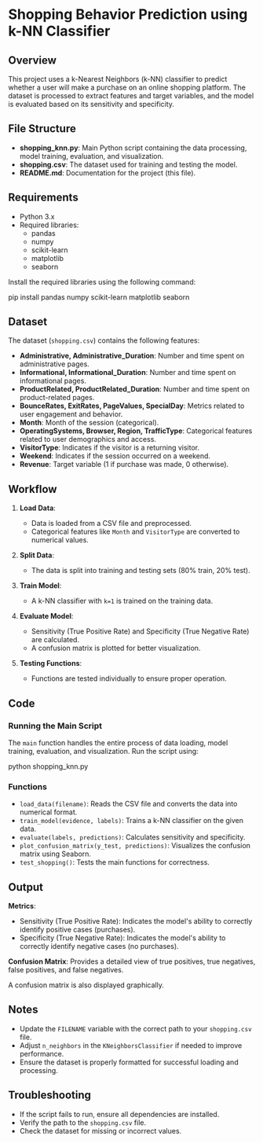 # Shopping Behavior Prediction using k-NN Classifier

## Overview
This project uses a k-Nearest Neighbors (k-NN) classifier to predict whether a user will make a purchase on an online shopping platform. The dataset is processed to extract features and target variables, and the model is evaluated based on its sensitivity and specificity.

## File Structure
- **shopping_knn.py**: Main Python script containing the data processing, model training, evaluation, and visualization.
- **shopping.csv**: The dataset used for training and testing the model.
- **README.md**: Documentation for the project (this file).

## Requirements
- Python 3.x
- Required libraries:
  - pandas
  - numpy
  - scikit-learn
  - matplotlib
  - seaborn

Install the required libraries using the following command:

pip install pandas numpy scikit-learn matplotlib seaborn


## Dataset
The dataset (`shopping.csv`) contains the following features:
- **Administrative, Administrative_Duration**: Number and time spent on administrative pages.
- **Informational, Informational_Duration**: Number and time spent on informational pages.
- **ProductRelated, ProductRelated_Duration**: Number and time spent on product-related pages.
- **BounceRates, ExitRates, PageValues, SpecialDay**: Metrics related to user engagement and behavior.
- **Month**: Month of the session (categorical).
- **OperatingSystems, Browser, Region, TrafficType**: Categorical features related to user demographics and access.
- **VisitorType**: Indicates if the visitor is a returning visitor.
- **Weekend**: Indicates if the session occurred on a weekend.
- **Revenue**: Target variable (1 if purchase was made, 0 otherwise).

## Workflow
1. **Load Data**:
   - Data is loaded from a CSV file and preprocessed.
   - Categorical features like `Month` and `VisitorType` are converted to numerical values.

2. **Split Data**:
   - The data is split into training and testing sets (80% train, 20% test).

3. **Train Model**:
   - A k-NN classifier with `k=1` is trained on the training data.

4. **Evaluate Model**:
   - Sensitivity (True Positive Rate) and Specificity (True Negative Rate) are calculated.
   - A confusion matrix is plotted for better visualization.

5. **Testing Functions**:
   - Functions are tested individually to ensure proper operation.

## Code
### Running the Main Script
The `main` function handles the entire process of data loading, model training, evaluation, and visualization. Run the script using:

python shopping_knn.py


### Functions
- `load_data(filename)`: Reads the CSV file and converts the data into numerical format.
- `train_model(evidence, labels)`: Trains a k-NN classifier on the given data.
- `evaluate(labels, predictions)`: Calculates sensitivity and specificity.
- `plot_confusion_matrix(y_test, predictions)`: Visualizes the confusion matrix using Seaborn.
- `test_shopping()`: Tests the main functions for correctness.

## Output
**Metrics**:
  - Sensitivity (True Positive Rate): Indicates the model's ability to correctly identify positive cases (purchases).
  - Specificity (True Negative Rate): Indicates the model's ability to correctly identify negative cases (no purchases).

  **Confusion Matrix**: Provides a detailed view of true positives, true negatives, false positives, and false negatives.

A confusion matrix is also displayed graphically.

## Notes
- Update the `FILENAME` variable with the correct path to your `shopping.csv` file.
- Adjust `n_neighbors` in the `KNeighborsClassifier` if needed to improve performance.
- Ensure the dataset is properly formatted for successful loading and processing.

## Troubleshooting
- If the script fails to run, ensure all dependencies are installed.
- Verify the path to the `shopping.csv` file.
- Check the dataset for missing or incorrect values.

